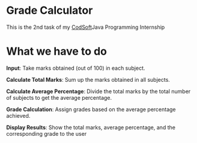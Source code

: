# Grade Calculator
This is the 2nd task of my [CodSoft](https://www.codsoft.in)Java Programming Internship

# What we have to do
**Input**: Take marks obtained (out of 100) in each subject.

**Calculate Total Marks**: Sum up the marks obtained in all subjects.

**Calculate Average Percentage**: Divide the total marks by the total number of subjects to get the
average percentage.

**Grade Calculation**: Assign grades based on the average percentage achieved.

**Display Results**: Show the total marks, average percentage, and the corresponding grade to the user
